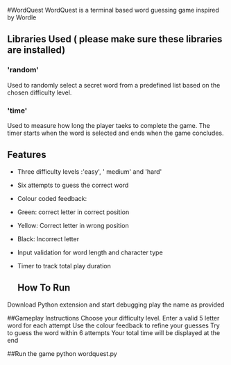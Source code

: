 #WordQuest
WordQuest is a terminal based word guessing game inspired by Wordle

## Libraries Used ( please make sure these libraries are installed)

### 'random'
Used to randomly select a secret word from a predefined list based on the chosen difficulty level. 

### 'time'
Used to measure how long the player taeks to complete the game. The timer starts when the word is selected and ends when the game concludes. 

## Features
- Three difficulty levels :'easy', ' medium' and 'hard'
- Six attempts to guess the correct word
- Colour coded feedback:
- Green: correct letter in correct position
- Yellow: Correct letter in wrong position
- Black: Incorrect letter
- Input validation for word length and character type
- Timer to track total play duration

  ## How To Run
 Download Python extension and start debugging 
 play the name as provided 

##Gameplay Instructions 
Choose your difficulty level.
Enter a valid 5 letter word for each attempt 
Use the colour feedback to refine your guesses
Try to guess the word within 6 attempts 
Your total time will be displayed at the end


 ##Run the game 
 python wordquest.py
 
